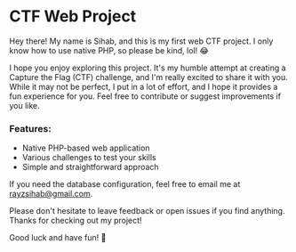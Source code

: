 # CTF Web Project

Hey there! My name is Sihab, and this is my first web CTF project. I only know how to use native PHP, so please be kind, lol! 😂

I hope you enjoy exploring this project. It's my humble attempt at creating a Capture the Flag (CTF) challenge, and I'm really excited to share it with you. While it may not be perfect, I put in a lot of effort, and I hope it provides a fun experience for you. Feel free to contribute or suggest improvements if you like.

### Features:
- Native PHP-based web application
- Various challenges to test your skills
- Simple and straightforward approach

If you need the database configuration, feel free to email me at rayzsihab@gmail.com.

Please don't hesitate to leave feedback or open issues if you find anything. Thanks for checking out my project!

Good luck and have fun! 🎉
